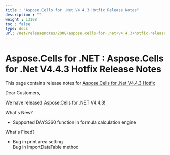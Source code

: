 ```yaml
---
title : "Aspose.Cells for .Net V4.4.3 Hotfix Release Notes" 
description : "" 
weight : 13108 
toc : false
type: docs
url: /net/releasenotes/2008/aspose.cells+for+.net+v4.4.3+hotfix+release+notes/
---
```


# Aspose.Cells for .NET : Aspose.Cells for .Net V4.4.3 Hotfix Release Notes


This page contains release notes for [Aspose.Cells for .Net V4.4.3 Hotfix](http://www.aspose.com/downloads/cells/net/new-releases/aspose.cells-for-.net-v4.4.3-hotfix/)

Dear Customers,

We have released Aspose.Cells for .NET V4.4.3!

What's New?

*   Supported DAYS360 function in formula calculation engine

What's Fixed?

*   Bug in print area setting  
    Bug in ImportDataTable method

